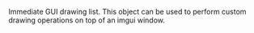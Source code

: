 Immediate GUI drawing list. This object can be used to perform custom drawing operations on top of an imgui window.